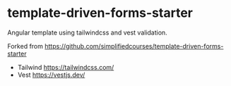 # template-driven-forms-starter

Angular template using tailwindcss and vest validation.

Forked from https://github.com/simplifiedcourses/template-driven-forms-starter

- Tailwind https://tailwindcss.com/
- Vest https://vestjs.dev/